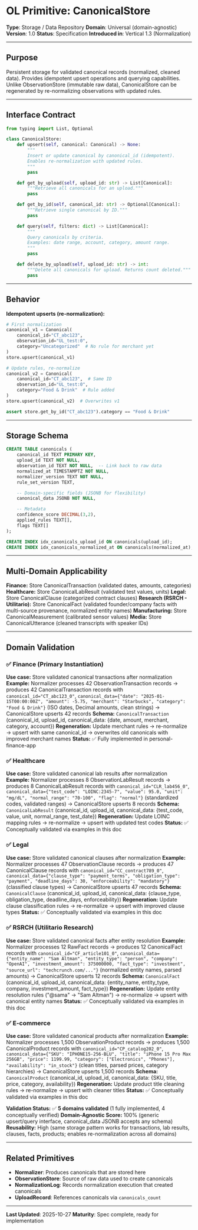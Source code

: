 # OL Primitive: CanonicalStore

**Type**: Storage / Data Repository
**Domain**: Universal (domain-agnostic)
**Version**: 1.0
**Status**: Specification
**Introduced in**: Vertical 1.3 (Normalization)

---

## Purpose

Persistent storage for validated canonical records (normalized, cleaned data). Provides idempotent upsert operations and querying capabilities. Unlike ObservationStore (immutable raw data), CanonicalStore can be regenerated by re-normalizing observations with updated rules.

---

## Interface Contract

```python
from typing import List, Optional

class CanonicalStore:
    def upsert(self, canonical: Canonical) -> None:
        """
        Insert or update canonical by canonical_id (idempotent).
        Enables re-normalization with updated rules.
        """
        pass

    def get_by_upload(self, upload_id: str) -> List[Canonical]:
        """Retrieve all canonicals for an upload."""
        pass

    def get_by_id(self, canonical_id: str) -> Optional[Canonical]:
        """Retrieve single canonical by ID."""
        pass

    def query(self, filters: dict) -> List[Canonical]:
        """
        Query canonicals by criteria.
        Examples: date range, account, category, amount range.
        """
        pass

    def delete_by_upload(self, upload_id: str) -> int:
        """Delete all canonicals for upload. Returns count deleted."""
        pass
```

---

## Behavior

**Idempotent upserts (re-normalization):**
```python
# First normalization
canonical_v1 = Canonical(
    canonical_id="CT_abc123",
    observation_id="UL_test:0",
    category="Uncategorized"  # No rule for merchant yet
)
store.upsert(canonical_v1)

# Update rules, re-normalize
canonical_v2 = Canonical(
    canonical_id="CT_abc123",  # Same ID
    observation_id="UL_test:0",
    category="Food & Drink"  # Rule added
)
store.upsert(canonical_v2)  # Overwrites v1

assert store.get_by_id("CT_abc123").category == "Food & Drink"
```

---

## Storage Schema

```sql
CREATE TABLE canonicals (
    canonical_id TEXT PRIMARY KEY,
    upload_id TEXT NOT NULL,
    observation_id TEXT NOT NULL,  -- Link back to raw data
    normalized_at TIMESTAMPTZ NOT NULL,
    normalizer_version TEXT NOT NULL,
    rule_set_version TEXT,

    -- Domain-specific fields (JSONB for flexibility)
    canonical_data JSONB NOT NULL,

    -- Metadata
    confidence_score DECIMAL(3,2),
    applied_rules TEXT[],
    flags TEXT[]
);

CREATE INDEX idx_canonicals_upload_id ON canonicals(upload_id);
CREATE INDEX idx_canonicals_normalized_at ON canonicals(normalized_at);
```

---

## Multi-Domain Applicability

**Finance:** Store CanonicalTransaction (validated dates, amounts, categories)
**Healthcare:** Store CanonicalLabResult (validated test values, units)
**Legal:** Store CanonicalClause (categorized contract clauses)
**Research (RSRCH - Utilitario):** Store CanonicalFact (validated founder/company facts with multi-source provenance, normalized entity names)
**Manufacturing:** Store CanonicalMeasurement (calibrated sensor values)
**Media:** Store CanonicalUtterance (cleaned transcripts with speaker IDs)

---

## Domain Validation

### ✅ Finance (Primary Instantiation)
**Use case:** Store validated canonical transactions after normalization
**Example:** Normalizer processes 42 ObservationTransaction records → produces 42 CanonicalTransaction records with `canonical_id="CT_abc123_0"`, `canonical_data={"date": "2025-01-15T00:00:00Z", "amount": -5.75, "merchant": "Starbucks", "category": "Food & Drink"}` (ISO dates, Decimal amounts, clean strings) → CanonicalStore upserts 42 records
**Schema:** `CanonicalTransaction` (canonical_id, upload_id, canonical_data: {date, amount, merchant, category, account})
**Regeneration:** Update merchant rules → re-normalize → upsert with same canonical_id → overwrites old canonicals with improved merchant names
**Status:** ✅ Fully implemented in personal-finance-app

### ✅ Healthcare
**Use case:** Store validated canonical lab results after normalization
**Example:** Normalizer processes 8 ObservationLabResult records → produces 8 CanonicalLabResult records with `canonical_id="CLR_lab456_0"`, `canonical_data={"test_code": "LOINC:2345-7", "value": 95.0, "unit": "mg/dL", "normal_range": "70-100", "flag": "normal"}` (standardized codes, validated ranges) → CanonicalStore upserts 8 records
**Schema:** `CanonicalLabResult` (canonical_id, upload_id, canonical_data: {test_code, value, unit, normal_range, test_date})
**Regeneration:** Update LOINC mapping rules → re-normalize → upsert with updated test codes
**Status:** ✅ Conceptually validated via examples in this doc

### ✅ Legal
**Use case:** Store validated canonical clauses after normalization
**Example:** Normalizer processes 47 ObservationClause records → produces 47 CanonicalClause records with `canonical_id="CC_contract789_0"`, `canonical_data={"clause_type": "payment_terms", "obligation_type": "payment", "deadline_days": 30, "enforceability": "mandatory"}` (classified clause types) → CanonicalStore upserts 47 records
**Schema:** `CanonicalClause` (canonical_id, upload_id, canonical_data: {clause_type, obligation_type, deadline_days, enforceability})
**Regeneration:** Update clause classification rules → re-normalize → upsert with improved clause types
**Status:** ✅ Conceptually validated via examples in this doc

### ✅ RSRCH (Utilitario Research)
**Use case:** Store validated canonical facts after entity resolution
**Example:** Normalizer processes 12 RawFact records → produces 12 CanonicalFact records with `canonical_id="CF_article101_0"`, `canonical_data={"entity_name": "Sam Altman", "entity_type": "person", "company": "OpenAI", "investment_amount": 375000000, "fact_type": "investment", "source_url": "techcrunch.com/..."}` (normalized entity names, parsed amounts) → CanonicalStore upserts 12 records
**Schema:** `CanonicalFact` (canonical_id, upload_id, canonical_data: {entity_name, entity_type, company, investment_amount, fact_type})
**Regeneration:** Update entity resolution rules ("@sama" → "Sam Altman") → re-normalize → upsert with canonical entity names
**Status:** ✅ Conceptually validated via examples in this doc

### ✅ E-commerce
**Use case:** Store validated canonical products after normalization
**Example:** Normalizer processes 1,500 ObservationProduct records → produces 1,500 CanonicalProduct records with `canonical_id="CP_catalog202_0"`, `canonical_data={"SKU": "IPHONE15-256-BLU", "title": "iPhone 15 Pro Max 256GB", "price": 1199.99, "category": ["Electronics", "Phones"], "availability": "in_stock"}` (clean titles, parsed prices, category hierarchies) → CanonicalStore upserts 1,500 records
**Schema:** `CanonicalProduct` (canonical_id, upload_id, canonical_data: {SKU, title, price, category, availability})
**Regeneration:** Update product title cleaning rules → re-normalize → upsert with cleaner titles
**Status:** ✅ Conceptually validated via examples in this doc

**Validation Status:** ✅ **5 domains validated** (1 fully implemented, 4 conceptually verified)
**Domain-Agnostic Score:** 100% (generic upsert/query interface, canonical_data JSONB accepts any schema)
**Reusability:** High (same storage pattern works for transactions, lab results, clauses, facts, products; enables re-normalization across all domains)

---

## Related Primitives

- **Normalizer**: Produces canonicals that are stored here
- **ObservationStore**: Source of raw data used to create canonicals
- **NormalizationLog**: Records normalization execution that created canonicals
- **UploadRecord**: References canonicals via `canonicals_count`

---

**Last Updated**: 2025-10-27
**Maturity**: Spec complete, ready for implementation
